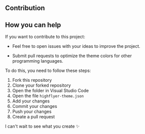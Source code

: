 ## Contribution

## How you can help

If you want to contribute to this project: 

* Feel free to open issues with your ideas to improve the project.

* Submit pull requests to optimize the theme colors for other programming languages. 


To do this, you need to follow these steps:

1.  Fork this repository
2.  Clone your forked repository
3.  Open the folder in Visual Studio Code
4.  Open the file `highflyer-theme.json`
5.  Add your changes
6.  Commit your changes
7.  Push your changes
8.  Create a pull request

I can't wait to see what you create ✨